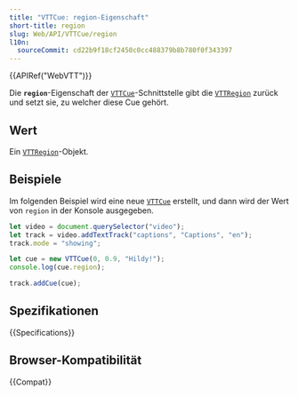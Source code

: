 ```yaml
---
title: "VTTCue: region-Eigenschaft"
short-title: region
slug: Web/API/VTTCue/region
l10n:
  sourceCommit: cd22b9f18cf2450c0cc488379b8b780f0f343397
---
```


{{APIRef("WebVTT")}}

Die **`region`**-Eigenschaft der [`VTTCue`](/de/docs/Web/API/VTTCue)-Schnittstelle gibt die [`VTTRegion`](/de/docs/Web/API/VTTRegion) zurück und setzt sie, zu welcher diese Cue gehört.

## Wert

Ein [`VTTRegion`](/de/docs/Web/API/VTTRegion)-Objekt.

## Beispiele

Im folgenden Beispiel wird eine neue [`VTTCue`](/de/docs/Web/API/VTTCue) erstellt, und dann wird der Wert von `region` in der Konsole ausgegeben.

```js
let video = document.querySelector("video");
let track = video.addTextTrack("captions", "Captions", "en");
track.mode = "showing";

let cue = new VTTCue(0, 0.9, "Hildy!");
console.log(cue.region);

track.addCue(cue);
```

## Spezifikationen

{{Specifications}}

## Browser-Kompatibilität

{{Compat}}
